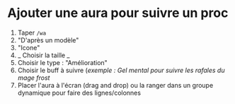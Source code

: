 # Ajouter une aura pour suivre un proc
1. Taper ```/wa```
2. "D'après un modèle"
3. "Icone"
4. _ Choisir la taille _
5. Choisir le type : "Amélioration"
6. Choisir le buff à suivre (_exemple : Gel mental pour suivre les rafales du mage frost_
7. Placer l'aura à l'écran (drag and drop) ou la ranger dans un groupe dynamique pour faire des lignes/colonnes
